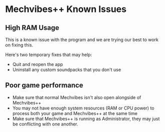 # Mechvibes++ Known Issues
## High RAM Usage

This is a known issue with the program and we are trying our best to work on fixing this.

Here's two temporary fixes that may help:

- Quit and reopen the app
- Uninstall any custom soundpacks that you don't use

## Poor game performance

- Make sure that normal Mechvibes isn't also open alongside of Mechvibes++
- You may not have enough system resources (RAM or CPU power) to process both your game and Mechvibes++ at the same time
- Make sure that Mechvibes++ is running as Administrator, they may just be conflicting with one another.